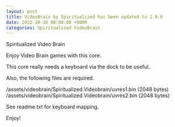 ```yaml
---
layout: post
title: VideoBrain by Spiritualized has been updated to 1.0.0
date: 2022-10-30 00:00:00 +0000
categories: Spiritualized VideoBrain
---
```

Spiritualized Video Brain

Enjoy Video Brain games with this core. 

This core really needs a keyboard via the dock to be useful.

Also, the following files are required. 

/assets/videobrain/Spiritualized.Videobrain/uvres1.bin  (2048 bytes)
/assets/videobrain/Spiritualized.Videobrain/uvres2.bin  (2048 bytes)

See readme.txt for keyboard mapping.

Enjoy!
